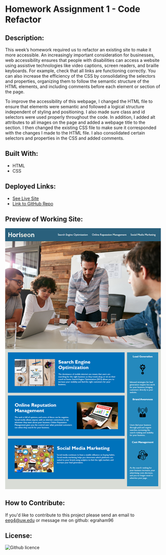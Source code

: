 # Homework Assignment 1 - Code Refactor

## Description:
This week’s homework required us to refactor an existing site to make it more accessible. An increasingly important consideration for businesses, web accessibility ensures that people with disabilities can access a website using assistive technologies like video captions, screen readers, and braille keyboards. For example, check that all links are functioning correctly. You can also increase the efficiency of the CSS by consolidating the selectors and properties, organizing them to follow the semantic structure of the HTML elements, and including comments before each element or section of the page.

To improve the accessibility of this webpage, I changed the HTML file to ensure that elements were semantic and followed a logical structure independent of styling and positioning. I also made sure class and id selectors were used properly throughout the code. In addition, I added alt attributes to all images on the page and added a webpage title to the <head> section. I then changed the existing CSS file to make sure it corresponded with the changes I made to the HTML file. I also consolidated certain selectors and properties in the CSS and added comments. 

## Built With:
* HTML
* CSS

## Deployed Links:
* [See Live Site](https://egraham96.github.io/Code-Refractor/)
* [Link to GitHub Repo](https://github.com/egraham96/Code-Refractor)
                                                                                        
## Preview of Working Site:
![Screenshot of Deployed Application](Assets/ScreenshotofDeployedApplication.png)

## How to Contribute:
If you'd like to contribute to this project please send an email to eeg4@uw.edu or message me on github: egraham96

## License:
![Github licence](http://img.shields.io/badge/license-MIT-blue.svg)
